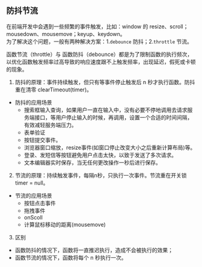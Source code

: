 ## 防抖节流
在前端开发中会遇到一些频繁的事件触发，比如：window 的 resize、scroll；mousedown、mousemove；keyup、keydown。  
为了解决这个问题，一般有两种解决方案：1.`debounce` 防抖；2.`throttle` 节流。

函数节流（throttle）与 函数防抖（debounce）都是为了限制函数的执行频次，以优化函数触发频率过高导致的响应速度跟不上触发频率，出现延迟，假死或卡顿的现象。
1. 防抖的原理：事件持续触发，但只有等事件停止触发后 n 秒才执行函数。防抖重在清零 clearTimeout(timer)。
- 防抖的应用场景
    - 搜索框输入查询，如果用户一直在输入中，没有必要不停地调用去请求服务端接口，等用户停止输入的时候，再调用，设置一个合适的时间间隔，有效减轻服务端压力。
    - 表单验证
    - 按钮提交事件。
    - 浏览器窗口缩放，resize事件(如窗口停止改变大小之后重新计算布局)等。
    - 登录、发短信等按钮避免用户点击太快，以致于发送了多次请求。
    - 文本编辑器实时保存，当无任何更改操作一秒后进行保存。
2. 节流的原理：持续触发事件，每隔n秒，只执行一次事件。节流重在开关锁 timer = null。
- 节流的应用场景
    - 按钮点击事件
    - 拖拽事件
    - onScoll
    - 计算鼠标移动的距离(mousemove)
3. 区别
- 函数防抖的情况下，函数将一直推迟执行，造成不会被执行的效果；
- 函数节流的情况下，函数将每个 n 秒执行一次。